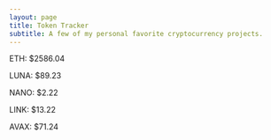```yaml
---
layout: page
title: Token Tracker
subtitle: A few of my personal favorite cryptocurrency projects.
---
```


<!--BEGINCRYPTOINPUT-->
ETH: $2586.04

LUNA: $89.23

NANO: $2.22

LINK: $13.22

AVAX: $71.24

<!--ENDCRYPTOINPUT-->

